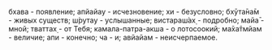 бхава - появление; апйайау - исчезновение; хи - безусловно; бхӯта̄на̄м - живых существ; ш́рутау - услышанные; вистараш́ах̣ - подробно; майа̄ - мной; тваттах̣ - от Тебя; камала-патра-акша - о лотосоокий; ма̄ха̄тмйам - величие; апи - конечно; ча - и; авйайам - неисчерпаемое.